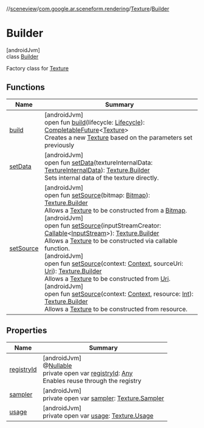 //[sceneview](../../../../index.md)/[com.google.ar.sceneform.rendering](../../index.md)/[Texture](../index.md)/[Builder](index.md)

# Builder

[androidJvm]\
class [Builder](index.md)

Factory class for [Texture](../index.md)

## Functions

| Name | Summary |
|---|---|
| [build](build.md) | [androidJvm]<br>open fun [build](build.md)(lifecycle: [Lifecycle](https://developer.android.com/reference/kotlin/androidx/lifecycle/Lifecycle.html)): [CompletableFuture](https://developer.android.com/reference/kotlin/java/util/concurrent/CompletableFuture.html)&lt;[Texture](../index.md)&gt;<br>Creates a new [Texture](../index.md) based on the parameters set previously |
| [setData](set-data.md) | [androidJvm]<br>open fun [setData](set-data.md)(textureInternalData: [TextureInternalData](../../-texture-internal-data/index.md)): [Texture.Builder](index.md)<br>Sets internal data of the texture directly. |
| [setSource](set-source.md) | [androidJvm]<br>open fun [setSource](set-source.md)(bitmap: [Bitmap](https://developer.android.com/reference/kotlin/android/graphics/Bitmap.html)): [Texture.Builder](index.md)<br>Allows a [Texture](../index.md) to be constructed from a [Bitmap](https://developer.android.com/reference/kotlin/android/graphics/Bitmap.html).<br>[androidJvm]<br>open fun [setSource](set-source.md)(inputStreamCreator: [Callable](https://developer.android.com/reference/kotlin/java/util/concurrent/Callable.html)&lt;[InputStream](https://developer.android.com/reference/kotlin/java/io/InputStream.html)&gt;): [Texture.Builder](index.md)<br>Allows a [Texture](../index.md) to be constructed via callable function.<br>[androidJvm]<br>open fun [setSource](set-source.md)(context: [Context](https://developer.android.com/reference/kotlin/android/content/Context.html), sourceUri: [Uri](https://developer.android.com/reference/kotlin/android/net/Uri.html)): [Texture.Builder](index.md)<br>Allows a [Texture](../index.md) to be constructed from [Uri](https://developer.android.com/reference/kotlin/android/net/Uri.html).<br>[androidJvm]<br>open fun [setSource](set-source.md)(context: [Context](https://developer.android.com/reference/kotlin/android/content/Context.html), resource: [Int](https://kotlinlang.org/api/latest/jvm/stdlib/kotlin/-int/index.html)): [Texture.Builder](index.md)<br>Allows a [Texture](../index.md) to be constructed from resource. |

## Properties

| Name | Summary |
|---|---|
| [registryId](registry-id.md) | [androidJvm]<br>@[Nullable](https://developer.android.com/reference/kotlin/androidx/annotation/Nullable.html)<br>private open var [registryId](registry-id.md): [Any](https://kotlinlang.org/api/latest/jvm/stdlib/kotlin/-any/index.html)<br>Enables reuse through the registry |
| [sampler](sampler.md) | [androidJvm]<br>private open var [sampler](sampler.md): [Texture.Sampler](../-sampler/index.md) |
| [usage](usage.md) | [androidJvm]<br>private open var [usage](usage.md): [Texture.Usage](../-usage/index.md) |
